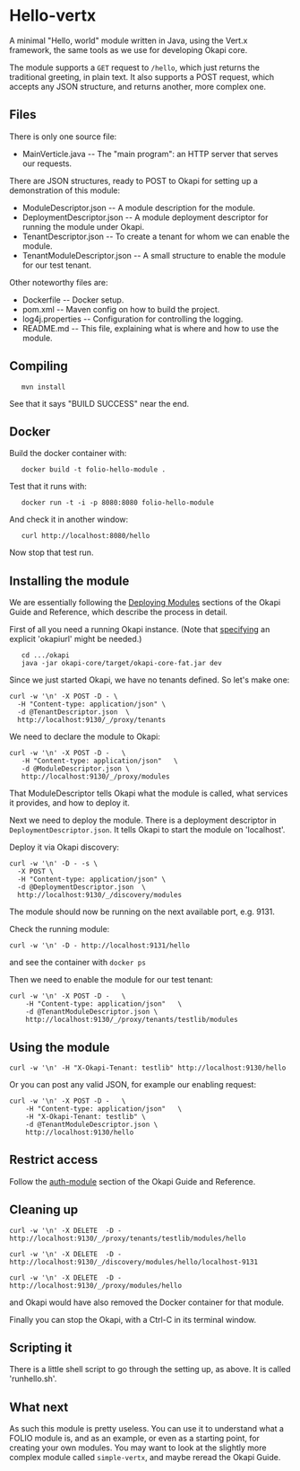 # Hello-vertx

A minimal "Hello, world" module written in Java, using the Vert.x framework,
the same tools as we use for developing Okapi core.

The module supports a `GET` request to `/hello`, which just returns the
traditional greeting, in plain text. It also supports a POST request,
which accepts any JSON structure, and returns another, more complex one.

## Files

There is only one source file:

 - MainVerticle.java -- The "main program": an HTTP server that serves
   our requests.

There are JSON structures, ready to POST to Okapi for setting up a demonstration
of this module:

 - ModuleDescriptor.json -- A module description for the module.
 - DeploymentDescriptor.json -- A module deployment descriptor for running the module under Okapi.
 - TenantDescriptor.json -- To create a tenant for whom we can enable the module.
 - TenantModuleDescriptor.json -- A small structure to enable the module for our test tenant.

Other noteworthy files are:

 - Dockerfile -- Docker setup.
 - pom.xml -- Maven config on how to build the project.
 - log4j.properties -- Configuration for controlling the logging.
 - README.md -- This file, explaining what is where and how to use the module.

## Compiling

```
   mvn install
```

See that it says "BUILD SUCCESS" near the end.

## Docker

Build the docker container with:

```
   docker build -t folio-hello-module .
```

Test that it runs with:

```
   docker run -t -i -p 8080:8080 folio-hello-module
```

And check it in another window:

```
   curl http://localhost:8080/hello
```

Now stop that test run.

## Installing the module

We are essentially following the
[Deploying Modules](https://github.com/folio-org/okapi/blob/master/doc/guide.md#example-1-deploying-and-using-a-simple-module)
sections of the Okapi Guide and Reference, which describe the process in detail.

First of all you need a running Okapi instance.
(Note that [specifying](../README.md#setting-things-up) an explicit 'okapiurl' might be needed.)

```
   cd .../okapi
   java -jar okapi-core/target/okapi-core-fat.jar dev
```

Since we just started Okapi, we have no tenants defined. So let's make one:

```
curl -w '\n' -X POST -D - \
  -H "Content-type: application/json" \
  -d @TenantDescriptor.json  \
  http://localhost:9130/_/proxy/tenants
```

We need to declare the module to Okapi:

```
curl -w '\n' -X POST -D -   \
   -H "Content-type: application/json"   \
   -d @ModuleDescriptor.json \
   http://localhost:9130/_/proxy/modules
```

That ModuleDescriptor tells Okapi what the module is called, what services it
provides, and how to deploy it.

Next we need to deploy the module. There is a deployment descriptor in
`DeploymentDescriptor.json`. It tells Okapi to start the module on 'localhost'.

Deploy it via Okapi discovery:

```
curl -w '\n' -D - -s \
  -X POST \
  -H "Content-type: application/json" \
  -d @DeploymentDescriptor.json  \
  http://localhost:9130/_/discovery/modules
```

The module should now be running on the next available port, e.g. 9131.

Check the running module:

```
curl -w '\n' -D - http://localhost:9131/hello
```

and see the container with ```docker ps```

Then we need to enable the module for our test tenant:

```
curl -w '\n' -X POST -D -   \
    -H "Content-type: application/json"   \
    -d @TenantModuleDescriptor.json \
    http://localhost:9130/_/proxy/tenants/testlib/modules
```

## Using the module

```
curl -w '\n' -H "X-Okapi-Tenant: testlib" http://localhost:9130/hello
```

Or you can post any valid JSON, for example our enabling request:

```
curl -w '\n' -X POST -D -   \
    -H "Content-type: application/json"   \
    -H "X-Okapi-Tenant: testlib" \
    -d @TenantModuleDescriptor.json \
    http://localhost:9130/hello
```

## Restrict access

Follow the
[auth-module](https://github.com/folio-org/okapi/blob/master/doc/guide.md#example-2-adding-the-auth-module)
section of the Okapi Guide and Reference.

## Cleaning up

```
curl -w '\n' -X DELETE  -D -    http://localhost:9130/_/proxy/tenants/testlib/modules/hello

curl -w '\n' -X DELETE  -D -    http://localhost:9130/_/discovery/modules/hello/localhost-9131

curl -w '\n' -X DELETE  -D -    http://localhost:9130/_/proxy/modules/hello
```

and Okapi would have also removed the Docker container for that module.

Finally you can stop the Okapi, with a Ctrl-C in its terminal window.

## Scripting it
There is a little shell script to go through the setting up, as above. It is
called 'runhello.sh'.

## What next

As such this module is pretty useless. You can use it to understand what a FOLIO
module is, and as an example, or even as a starting point, for creating your own
modules. You may want to look at the slightly more complex module called
`simple-vertx`, and maybe reread the Okapi Guide.
